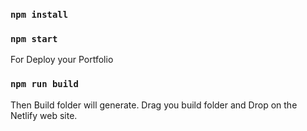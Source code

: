 ### `npm install`
### `npm start`

For Deploy your Portfolio
### `npm run build`

Then Build folder will generate. 
Drag you build folder and Drop on the Netlify web site. 



